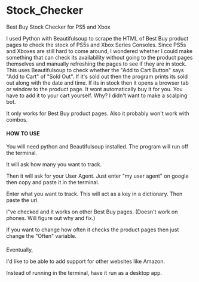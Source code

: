 # Stock_Checker
Best Buy Stock Checker for PS5 and Xbox

I used Python with Beautifulsoup to scrape the HTML of Best Buy product pages to check the stock of PS5s and Xbox Series Consoles.
Since PS5s and Xboxes are still hard to come around, I wondered whether I could make something that can check its availability without going to the product pages themselves and manually refreshing the pages to see if they are in stock.
This uses Beautifulsoup to check whether the "Add to Cart Button" says "Add to Cart" of "Sold Out". If it's sold out then the program prints its sold out along with the date and time. If its in stock then it opens a browser tab or window to the product page.
It wont automatically buy it for you. You have to add it to your cart yourself. Why? I didn't want to make a scalping bot.

It only works for Best Buy product pages. Also it probably won't work with combos.

#### HOW TO USE ####

You will need python and Beautifulsoup installed. The program will run off the terminal.

It will ask how many you want to track.

Then it will ask for your User Agent. Just enter "my user agent" on google then copy and paste it in the terminal.

Enter what you want to track. This will act as a key in a dictionary. Then paste the url.

I"ve checked and it works on other Best Buy pages. (Doesn't work on phones. Will figure out why and fix.)

If you want to change how often it checks the product pages then just change the "Often" variable.

####

Eventually,

I'd like to be able to add support for other websites like Amazon.


Instead of running in the terminal, have it run as a desktop app.
